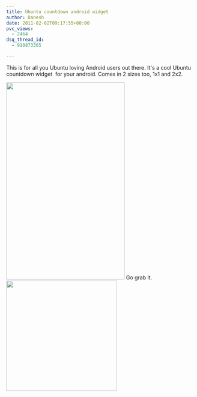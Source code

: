 ```yaml
---
title: Ubuntu countdown android widget
author: Danesh
date: 2011-02-02T09:17:55+00:00
pvc_views:
  - 2464
dsq_thread_id:
  - 910873365

---
```

This is for all you Ubuntu loving Android users out there. It's a cool Ubuntu countdown widget  for your android. Comes in 2 sizes too, 1x1 and 2x2.

<img loading="lazy" class="alignnone size-medium wp-image-2232" title="snap20110202_164843" src="/wp-content/uploads/2011/02/snap20110202_164843-450x750.png" alt="" width="315" height="525" srcset="/wp-content/uploads/2011/02/snap20110202_164843-450x750.png 450w, /wp-content/uploads/2011/02/snap20110202_164843.png 480w" sizes="(max-width: 315px) 100vw, 315px" /> 

<!--more-->Go grab it.

<img loading="lazy" class="alignnone size-full wp-image-2234" title="ubuntu-countdown-qr" src="/wp-content/uploads/2011/02/ubuntu-countdown-qr.png" alt="" width="294" height="294" srcset="/wp-content/uploads/2011/02/ubuntu-countdown-qr.png 420w, /wp-content/uploads/2011/02/ubuntu-countdown-qr-150x150.png 150w" sizes="(max-width: 294px) 100vw, 294px" />